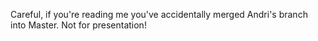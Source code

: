 Careful, if you're reading me you've accidentally merged Andri's branch into Master. Not for presentation!